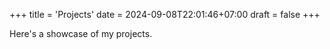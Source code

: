 +++
title = 'Projects'
date = 2024-09-08T22:01:46+07:00
draft = false
+++

Here's a showcase of my projects.
